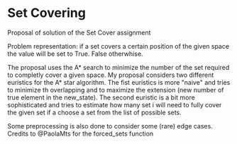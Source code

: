 # Set Covering

Proposal of solution of the Set Cover assignment


Problem representation:
if a set covers a certain position of the given space the value will be set to True. False otherwhise.

The proposal uses the A* search to minimize the number of the set required to completly cover a given space. My proposal considers two different euristics for the A* star algorithm.
The fist euristics is more "naive" and tries to minimize th overlapping and to maximize the extension (new number of true element in the new_state).
The second euristic is a bit more sophisticated and tries to estimate how many set i will need to fully cover the given set if a choose a set from the list of possible sets.


Some preprocessing is also done to consider some (rare) edge cases.
Credits to @PaolaMts for the forced_sets function